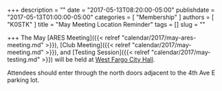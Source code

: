 +++
description = ""
date = "2017-05-13T08:20:00-05:00"
publishdate = "2017-05-13T01:00:00-05:00"
categories = [ "Membership" ]
authors = [ "K0STK" ]
title = "May Meeting Location Reminder"
tags = []
slug = ""

+++
The May [ARES Meeting]({{< relref "calendar/2017/may-ares-meeting.md" >}}),
[Club Meeting]({{< relref "calendar/2017/may-meeting.md" >}}), and
[Testing Session]({{< relref "calendar/2017/may-testing.md" >}}) will be
held at 
[West Fargo City Hall](/places/west-fargo-city-hall/).

Attendees should enter through the north
doors adjacent to the 4th Ave E parking lot.
<!--more-->
